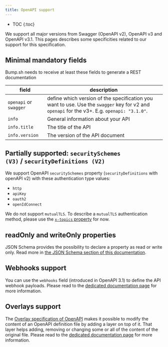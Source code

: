 ```yaml
---
title: OpenAPI support
---
```


- TOC
{:toc}

We support all major versions from Swagger (OpenAPI v2), OpenAPI v3 and OpenAPI v3.1. This pages describes some specificities related to our support for this specification.

## Minimal mandatory fields

Bump.sh needs to receive at least these fields to generate a REST documentation

| field                  | description                                                                                                                                 |
|------------------------|---------------------------------------------------------------------------------------------------------------------------------------------|
| `openapi` or `swagger` | define which version of the specification you want to use. Use the `swagger` key for v2 and `openapi` for the v3+. E.g. `openapi: "3.1.0"`. |
| `info`                 | General information about your API                                                                                                          |
| `info.title`           | The title of the API                                                                                                                        |
| `info.version`         | The version of the API document                                                                                                             |

## Partially supported: `securitySchemes (V3)` / `securityDefinitions (V2)`

We support OpenAPI `securitySchemes` property (`securityDefinitions` with openAPI v2) with these authentication type values:

- `http`
- `apiKey`
- `oauth2`
- `openIdConnect`

We do not support `mutualTLS`. To describe a `mutualTLS` authentication method, please use the [`x-topics` property](/help/enhance-documentation-content/topics/) for now.

## readOnly and writeOnly properties

JSON Schema provides the possibility to declare a property as read or write only. Read more in [the JSON Schema section of this documentation](/help/specification-support/json-schema#readonly-and-writeonly-properties).

## Webhooks support

You can use the `webhooks` field (introduced in OpenAPI 3.1) to define the API webhook payloads. Please read to the [dedicated documentation page](/help/specification-support/openapi-support/webhooks/) for more information.

## Overlays support

The [Overlay specification of OpenAPI](https://github.com/OAI/Overlay-Specification/) makes it possible to modify the content of an OpenAPI definition file by adding a layer on top of it. That layer helps adding, removing or changing some or all of the content of the original file. Please read to the [dedicated documentation page](/help/specification-support/openapi-support/overlays/) for more information.
